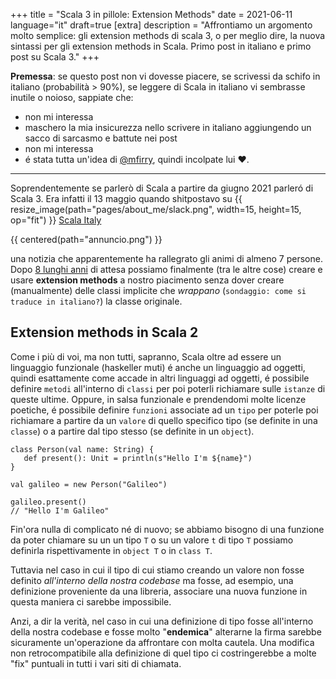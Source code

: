 +++
title = "Scala 3 in pillole: Extension Methods"
date = 2021-06-11
language="it"
draft=true
[extra]
description = "Affrontiamo un argomento molto semplice: gli extension methods di scala 3, o per meglio dire, la nuova sintassi per gli extension methods in Scala. Primo post in italiano e primo post su Scala 3."
+++

**Premessa**: se questo post non vi dovesse piacere, se scrivessi da schifo in italiano (probabilità > 90%), se leggere di Scala in italiano vi sembrasse inutile o noioso, sappiate che:

- non mi interessa
- maschero la mia insicurezza nello scrivere in italiano aggiungendo un sacco di sarcasmo e battute nei post
- non mi interessa
- é stata tutta un'idea di [@mfirry](https://twitter.com/mfirry), quindi incolpate lui :heart:.

---

Soprendentemente se parlerò di Scala a partire da giugno 2021 parleró di Scala 3. Era infatti il 13 maggio quando shitpostavo su {{ resize_image(path="pages/about_me/slack.png", width=15, height=15, op="fit") }} [Scala Italy](https://scalaitaly.slack.com)

{{ centered(path="annuncio.png") }}

una notizia che apparentemente ha rallegrato gli animi di almeno 7 persone. Dopo [8 lunghi anni](https://www.scala-lang.org/blog/2021/05/14/scala3-is-here.html) di attesa possiamo finalmente (tra le altre cose) creare e usare **extension methods** a nostro piacimento senza dover creare (manualmente) delle classi implicite che _wrappano_ (`sondaggio: come si traduce in italiano?`) la classe originale.



## Extension methods in Scala 2

Come i più di voi, ma non tutti, sapranno, Scala oltre ad essere un linguaggio funzionale (haskeller muti) é anche un linguaggio ad oggetti, quindi esattamente come accade in altri linguaggi ad oggetti, é possibile definire `metodi` all'interno di `classi` per poi poterli richiamare sulle `istanze` di queste ultime. Oppure, in salsa funzionale e prendendomi molte licenze poetiche, é possibile definire `funzioni` associate ad un `tipo` per poterle poi richiamare a partire da un `valore` di quello specifico tipo (se definite in una `classe`) o a partire dal tipo stesso (se definite in un `object`).

```scala3
class Person(val name: String) {
   def present(): Unit = println(s"Hello I'm ${name}")
}

val galileo = new Person("Galileo")

galileo.present()
// "Hello I'm Galileo"
```

Fin'ora nulla di complicato né di nuovo; se abbiamo bisogno di una funzione da poter chiamare su un un tipo `T` o su un valore `t` di tipo `T` possiamo definirla rispettivamente in `object T` o in `class T`.

Tuttavia nel caso in cui il tipo di cui stiamo creando un valore non fosse definito _all'interno della nostra codebase_ ma fosse, ad esempio, una definizione proveniente da una libreria, associare una nuova funzione in questa maniera ci sarebbe impossibile. 

Anzi, a dir la verità, nel caso in cui una definizione di tipo fosse all'interno della nostra codebase e fosse molto "__endemica__" alterarne la firma sarebbe sicuramente un'operazione da affrontare con molta cautela. Una modifica non retrocompatibile alla definizione di quel tipo ci costringerebbe a molte "fix" puntuali in tutti i vari siti di chiamata.
